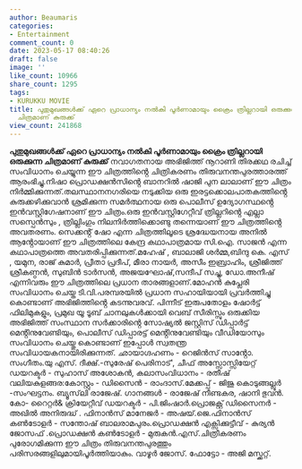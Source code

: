 ```yaml
---
author: Beaumaris
categories:
- Entertainment
comment_count: 0
date: 2023-05-17 08:40:26
draft: false
image: ''
like_count: 10966
share_count: 1295
tags:
- KURUKKU MOVIE
title: പുതുമുഖങ്ങൾക്ക് ഏറെ പ്രാധാന്യം നൽകി പൂർണാമായും ക്രൈം ത്രില്ലറായി ഒരുക്കുന്ന
  ചിത്രമാണ് കുരുക്ക്
view_count: 241868
---
```


**പുതുമുഖങ്ങൾക്ക് ഏറെ പ്രാധാന്യം നൽകി പൂർണാമായും ക്രൈം ത്രില്ലറായി ഒരുക്കുന്ന ചിത്രമാണ് കുരുക്ക്** നവാഗതനായ അഭിജിത്ത് നൂറാണി തിരക്കഥ രചിച്ച് സംവിധാനം ചെയ്യുന്ന ഈ ചിത്രത്തിൻ്റെ ചിത്രികരണം തിരുവനന്തപുരത്താരത്ത് ആരംഭിച്ചു.നിഷാ പ്രൊഡക്ഷൻസിൻ്റെ ബാനറിൽ ഷാജി പുന ലാലാണ് ഈ ചിത്രം നിർമ്മിക്കുന്നത്.തലസ്ഥാനനഗരിയെ നടുക്കിയ ഒരു ഇരട്ടക്കൊലപാതകത്തിൻ്റെ കുരുക്കഴിക്കുവാൻ ശ്രമിക്കുന്ന സമർത്ഥനായ ഒരു പൊലീസ് ഉദ്യോഗസ്ഥൻ്റെ ഇൻവസ്റ്റിഗേഷനാണ് ഈ ചിത്രം.ഒരു ഇൻവസ്റ്റിഗേറ്റീവ് ത്രില്ലറിൻ്റെ എല്ലാ സസ്പെൻസും , ത്രില്ലിംഗും നിലനിർത്തിക്കൊണ്ടു തന്നെയാണ് ഈ ചിത്രത്തിൻ്റെ അവതരണം. സെക്കൻ്റ് ഷോ എന്ന ചിത്രത്തിലൂടെ ശ്രദ്ധേയനായ അനിൽ ആൻ്റോയാണ് ഈ ചിത്രത്തിലെ കേന്ദ്ര കഥാപാത്രമായ സി.ഐ. സാജൻ എന്ന കഥാപാത്രത്തെ അവതരിപ്പിക്കുന്നത്.മഹേഷ് , ബാലാജി ശർമ്മ,ബിന്ദു കെ. എസ് , യമുന, രാജ് കുമാർ, പ്രീതാ പ്രദീപ്, മീരാ നായർ, അസീം ഇബ്രാഹിം, ശ്രീജിത്ത് ശ്രീകണ്ഠൻ, സുബിൻ ടാർസൻ, അജയഘോഷ്,സന്ദീപ് സച്ചു, ഡോ.അനീഷ് എന്നിവരും ഈ ചിത്രത്തിലെ പ്രധാന താരങ്ങളാണ്.മോഹൻ കുപ്ലേരി സംവിധാനം ചെയ്ത ടി.വി.പരമ്പരയിൽ പ്രധാന സഹായിയായി പ്രവർത്തിച്ചു കൊണ്ടാണ് അഭിജിത്തിൻ്റെ കടന്നുവരവ്. പിന്നീട് ഇരുപതോളം ഷോർട്ട് ഫിലിമുകളും, പ്രമുഖ യൂ ടൂബ് ചാനലുകൾക്കായി വെബ് സീരിസ്സും ഒരുക്കിയ അഭിജിത്ത് സംസ്ഥാന സർക്കാരിൻ്റെ സോഷ്യൽ ജസ്റ്റിസ് ഡിപ്പാർട്ട് മെൻ്റിനുവേണ്ടിയും, പൊലീസ് ഡിപ്പാരട്ട് മെൻ്റിനുവേണ്ടിയും വീഡിയോസും സംവിധാനം ചെയ്തു കൊണ്ടാണ് ഇപ്പോൾ സ്വതന്ത്ര സംവിധായകനായിരിക്കുന്നത്. ഛായാഗ്ദഹണം - റെജിൻസ് സാൻ്റോ. സംഗീതം.യു എസ്. ദീക്ഷ്.-സുരേഷ് പെരിനാട്', ചീഫ് അസ്സോസ്സിയേറ്റ് ഡയറക്ടർ - സുഹാസ് അശോകൻ, കലാസംവിധാനം - രതീഷ് വലിയകുളങ്ങര:കോസ്റ്റും - ഡിസൈൻ - രാംദാസ്.മേക്കപ്പ് - ജിജു കൊടുങ്ങല്ലൂർ -സംഘട്ടനം. ബ്യൂസ്‌ലി രാജേഷ്. ഗാനങ്ങൾ - രാജേഷ് നീണ്ടകര, ഷാനി ഭുവൻ. കോ- റൈറ്റർ& ക്രിയേറ്റീവ് ഡയറക്ടർ - പി.ജിംഷാർ.പ്രൊജക്റ്റ് ഡിസൈനർ - അഖിൽ അനിരുദ്ധ് . ഫിനാൻസ് മാനേജർ - അഷയ്.ജെ.ഫിനാൻസ് കൺടോളർ - സന്തോഷ് ബാലരാമപുരം.പ്രൊഡക്ഷൻ എക്സിക്കുട്ടീവ് - കുര്യൻ ജോസഫ് .പ്രൊഡക്ഷൻ കൺടോളർ - മുരുകൻ.എസ്.ചിത്രീകരണം പുരോഗമിക്കുന്ന ഈ ചിത്രം തിരുവനന്തപുരത്തും പരിസരങ്ങളിലുമായിപൂർത്തിയാകും. വാഴൂർ ജോസ്. ഫോട്ടോ - അജി മസ്ക്കറ്റ്.